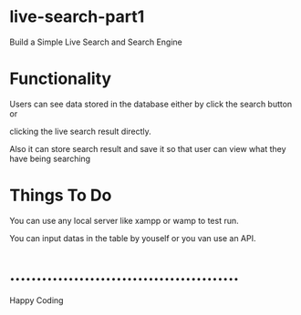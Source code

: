 # live-search-part1 

Build a Simple Live Search and Search Engine 

# Functionality

Users can see data stored in the database either by click the search button or

clicking the live search result directly.

Also it can store search result and save it so that user can view what they have being searching

# Things To Do
You can use any local server like xampp or wamp to test run.

You can input datas in the table by youself or you van use an API.

# ...........................................


Happy Coding
